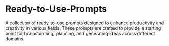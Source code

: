 # Ready-to-Use-Prompts
A collection of ready-to-use prompts designed to enhance productivity and creativity in various fields. These prompts are crafted to provide a starting point for brainstorming, planning, and generating ideas across different domains.
